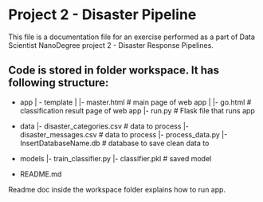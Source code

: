 # Project 2 - Disaster Pipeline
This file is a documentation file for an exercise performed as a part of Data Scientist NanoDegree project 2 - Disaster Response Pipelines.


## Code is stored in folder workspace. It has following structure:

- app
| - template
| |- master.html  # main page of web app
| |- go.html  # classification result page of web app
|- run.py  # Flask file that runs app

- data
|- disaster_categories.csv  # data to process 
|- disaster_messages.csv  # data to process
|- process_data.py
|- InsertDatabaseName.db   # database to save clean data to

- models
|- train_classifier.py
|- classifier.pkl  # saved model 

- README.md

Readme doc inside the workspace folder explains how to run app.
